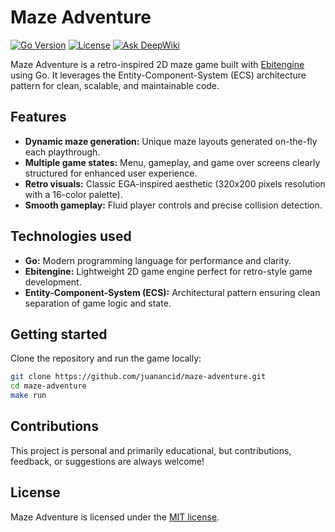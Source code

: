 # Maze Adventure

[![Go Version](https://img.shields.io/badge/Go-1.24-blue.svg)](https://golang.org)
[![License](https://img.shields.io/badge/License-MIT-green.svg)](LICENSE)
[![Ask DeepWiki](https://deepwiki.com/badge.svg)](https://deepwiki.com/juanancid/maze-adventure)

Maze Adventure is a retro-inspired 2D maze game built with [Ebitengine](https://ebiten.org/) using Go. It leverages the Entity-Component-System (ECS) architecture pattern for clean, scalable, and maintainable code.

## Features

- **Dynamic maze generation:** Unique maze layouts generated on-the-fly each playthrough.
- **Multiple game states:** Menu, gameplay, and game over screens clearly structured for enhanced user experience.
- **Retro visuals:** Classic EGA-inspired aesthetic (320x200 pixels resolution with a 16-color palette).
- **Smooth gameplay:** Fluid player controls and precise collision detection.

## Technologies used

- **Go:** Modern programming language for performance and clarity.
- **Ebitengine:** Lightweight 2D game engine perfect for retro-style game development.
- **Entity-Component-System (ECS):** Architectural pattern ensuring clean separation of game logic and state.

## Getting started

Clone the repository and run the game locally:

```bash
git clone https://github.com/juanancid/maze-adventure.git
cd maze-adventure
make run
```

## Contributions

This project is personal and primarily educational, but contributions, feedback, or suggestions are always welcome!

## License

Maze Adventure is licensed under the [MIT license](LICENSE).
